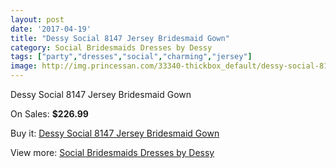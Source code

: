 ```yaml
---
layout: post
date: '2017-04-19'
title: "Dessy Social 8147 Jersey Bridesmaid Gown"
category: Social Bridesmaids Dresses by Dessy
tags: ["party","dresses","social","charming","jersey"]
image: http://img.princessan.com/33340-thickbox_default/dessy-social-8147-jersey-bridesmaid-gown.jpg
---
```

Dessy Social 8147 Jersey Bridesmaid Gown

On Sales: **$226.99**
<a href="https://www.princessan.com/en/15487-dessy-social-8147-jersey-bridesmaid-gown.html"><amp-img layout="responsive" width="600" height="600" src="//img.princessan.com/33340-thickbox_default/dessy-social-8147-jersey-bridesmaid-gown.jpg" alt="Dessy Social 8147 Jersey Bridesmaid Gown 0" /></a>
<a href="https://www.princessan.com/en/15487-dessy-social-8147-jersey-bridesmaid-gown.html"><amp-img layout="responsive" width="600" height="600" src="//img.princessan.com/33341-thickbox_default/dessy-social-8147-jersey-bridesmaid-gown.jpg" alt="Dessy Social 8147 Jersey Bridesmaid Gown 1" /></a>

Buy it: [Dessy Social 8147 Jersey Bridesmaid Gown](https://www.princessan.com/en/15487-dessy-social-8147-jersey-bridesmaid-gown.html "Dessy Social 8147 Jersey Bridesmaid Gown")

View more: [Social Bridesmaids Dresses by Dessy](https://www.princessan.com/en/113- "Social Bridesmaids Dresses by Dessy")